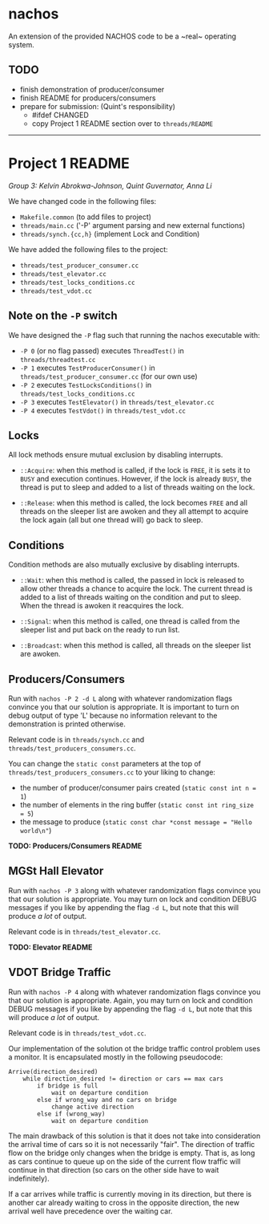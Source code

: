 # nachos

An extension of the provided NACHOS code to be a ~real~ operating system.

## TODO

- finish demonstration of producer/consumer
- finish README for producers/consumers
- prepare for submission: (Quint's responsibility)
  - #ifdef CHANGED
  - copy Project 1 README section over to `threads/README`

---

# Project 1 README

_Group 3: Kelvin Abrokwa-Johnson, Quint Guvernator, Anna Li_

We have changed code in the following files:

  - `Makefile.common` (to add files to project)
  - `threads/main.cc` ('-P' argument parsing and new external functions)
  - `threads/synch.{cc,h}` (implement Lock and Condition)

We have added the following files to the project:

  - `threads/test_producer_consumer.cc`
  - `threads/test_elevator.cc`
  - `threads/test_locks_conditions.cc`
  - `threads/test_vdot.cc`

## Note on the `-P` switch

We have designed the `-P` flag such that running the nachos executable with:

  - `-P 0` (or no flag passed) executes `ThreadTest()` in `threads/threadtest.cc`
  - `-P 1` executes `TestProducerConsumer()` in `threads/test_producer_consumer.cc` (for our own use)
  - `-P 2` executes `TestLocksConditions()` in `threads/test_locks_conditions.cc`
  - `-P 3` executes `TestElevator()` in `threads/test_elevator.cc`
  - `-P 4` executes `TestVdot()` in `threads/test_vdot.cc`


## Locks

All lock methods ensure mutual exclusion by disabling interrupts.

- `::Acquire`: when this method is called, if the lock is `FREE`,
               it is sets it to `BUSY` and execution continues. However,
               if the lock is already `BUSY`, the thread is put to sleep
               and added to a list of threads waiting on the lock.

- `::Release`: when this method is called, the lock becomes `FREE` and
               all threads on the sleeper list are awoken and they all
               attempt to acquire the lock again (all but one thread will)
               go back to sleep.

## Conditions

Condition methods are also mutually exclusive by disabling interrupts.

- `::Wait`: when this method is called, the passed in lock is released to
            allow other threads a chance to acquire the lock. The current
            thread is added to a list of threads waiting on the condition
            and put to sleep. When the thread is awoken it reacquires the lock.

- `::Signal`: when this method is called, one thread is called from the
              sleeper list and put back on the ready to run list.

- `::Broadcast`: when this method is called, all threads on the sleeper list
                are awoken.


## Producers/Consumers

Run with `nachos -P 2 -d L` along with whatever randomization flags
convince you that our solution is appropriate. It is important to turn on debug
output of type 'L' because no information relevant to the demonstration is
printed otherwise.

Relevant code is in `threads/synch.cc` and
`threads/test_producers_consumers.cc`.

You can change the `static const` parameters at the top of `threads/test_producers_consumers.cc` to your liking to change:

  - the number of producer/consumer pairs created (`static const int n = 1`)
  - the number of elements in the ring buffer (`static const int ring_size = 5`)
  - the message to produce (`static const char *const message = "Hello world\n"`)

**TODO: Producers/Consumers README**

## MGSt Hall Elevator

Run with `nachos -P 3` along with whatever randomization flags convince
you that our solution is appropriate. You may turn on lock and condition DEBUG
messages if you like by appending the flag `-d L`, but note that this will
produce *a lot* of output.

Relevant code is in `threads/test_elevator.cc`.

**TODO: Elevator README**

## VDOT Bridge Traffic

Run with `nachos -P 4` along with whatever randomization flags convince
you that our solution is appropriate. Again, you may turn on lock and condition
DEBUG messages if you like by appending the flag `-d L`, but note that this
will produce *a lot* of output.

Relevant code is in `threads/test_vdot.cc`.

Our implementation of the solution ot the bridge traffic control problem
uses a monitor. It is encapsulated mostly in the following pseudocode:

```
Arrive(direction_desired)
    while direction_desired != direction or cars == max cars
        if bridge is full
            wait on departure condition
        else if wrong_way and no cars on bridge
            change active direction
        else if (wrong_way)
            wait on departure condition
```


The main drawback of this solution is that it does not take into consideration
the arrival time of cars so it is not necessarily "fair". The direction
of traffic flow on the bridge only changes when the bridge is empty.
That is, as long as cars continue to queue up on the side of the current flow
traffic will continue in that direction (so cars on the other side have to wait
indefinitely).

If a car arrives while traffic is currently moving in its direction, but there
is another car already waiting to cross in the opposite direction, the new arrival
well have precedence over the waiting car.


